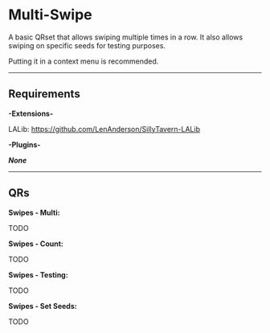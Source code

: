 # Multi-Swipe
A basic QRset that allows swiping multiple times in a row. It also allows swiping on specific seeds for testing purposes.

Putting it in a context menu is recommended.

---
## Requirements
**-Extensions-**

LALib:
https://github.com/LenAnderson/SillyTavern-LALib

**-Plugins-**

***None***

---
## QRs

**Swipes - Multi:**

TODO

**Swipes - Count:**

TODO

**Swipes - Testing:**

TODO

**Swipes - Set Seeds:**

TODO
